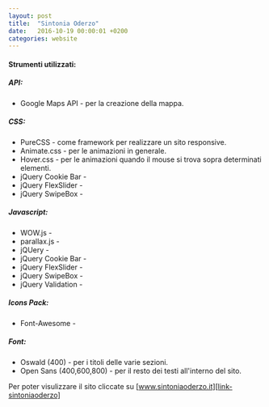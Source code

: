 ```yaml
---
layout: post
title:  "Sintonia Oderzo"
date:   2016-10-19 00:00:01 +0200
categories: website
---
```


#### Strumenti utilizzati:

##### API:
* Google Maps API - per la creazione della mappa.

##### CSS:
* PureCSS - come framework per realizzare un sito responsive.
* Animate.css - per le animazioni in generale.
* Hover.css - per le animazioni quando il mouse si trova sopra determinati elementi.
* jQuery Cookie Bar -
* jQuery FlexSlider -
* jQuery SwipeBox -

##### Javascript:
* WOW.js -
* parallax.js -
* jQUery -
* jQuery Cookie Bar -
* jQuery FlexSlider -
* jQuery SwipeBox -
* jQuery Validation -

##### Icons Pack:
* Font-Awesome -

##### Font:
* Oswald (400) - per i titoli delle varie sezioni.
* Open Sans (400,600,800) - per il resto dei testi all'interno del sito.

Per poter visulizzare il sito cliccate su [www.sintoniaoderzo.it][link-sintoniaoderzo]

[link-sintoniaoderzo]: http://www.sintoniaoderzo.it
